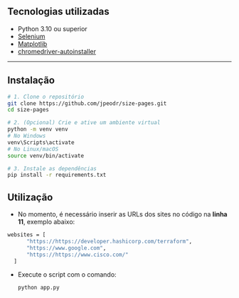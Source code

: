 ## Tecnologias utilizadas

- Python 3.10 ou superior
- [Selenium](https://www.selenium.dev/)
- [Matplotlib](https://matplotlib.org/)
- [chromedriver-autoinstaller](https://pypi.org/project/chromedriver-autoinstaller/)

---

## Instalação

```bash
# 1. Clone o repositório
git clone https://github.com/jpeodr/size-pages.git
cd size-pages

# 2. (Opcional) Crie e ative um ambiente virtual
python -m venv venv
# No Windows
venv\Scripts\activate
# No Linux/macOS
source venv/bin/activate

# 3. Instale as dependências
pip install -r requirements.txt
```
## Utilização

- No momento, é necessário inserir as URLs dos sites no código na **linha 11**, exemplo abaixo:

```bash
websites = [
      "https://https://developer.hashicorp.com/terraform",
      "https://www.google.com",
      "https://https://www.cisco.com/"
  ]
```

- Execute o script com o comando:
  ```bash
  python app.py
  ```
